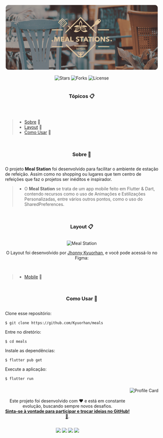 <p align="center">
    <img alt="Meal Station" src=".github/mealstations-splash.png" >
</p>

<div align="center">
    <img src="https://img.shields.io/github/stars/Kyuorhan/meals?label=stars&message=MIT&color=000000&labelColor=8257e5" alt="Stars">
    <img src="https://img.shields.io/github/forks/Kyuorhan/meals?label=forks&message=MIT&color=000000&labelColor=8257e5" alt="Forks">     
    <img  src="https://img.shields.io/static/v1?label=license&message=MIT&color=000000&labelColor=8257e5" alt="License">
</div>

<br>

### <h3 align="center">Tópicos 📋</h3>

##

<br>

<p> 

  >- [Sobre](#sobre-) 📖
  >- [Layout](#layout-) 🎨
  >- [Como Usar](#como-usar-) 🤔    
</p>

<br>

### <h3 align="center">Sobre 📖</h3>

##
   
O projeto **Meal Station** foi desenvolvido para facilitar o ambiente de estação de refeição. Assim como no shopping ou lugares que tem centro de refeições que faz o projetos ser inéditos e inspirador. 
> - O **Meal Station** se trata de um app mobile feito em Flutter & Dart, contendo recursos como o uso de Animações e Estilizações Personalizadas, entre vários outros pontos, como o uso do SharedPreferences.

<br>

### <h3 align="center">Layout 📋</h3>

##

<p align="center">
  <img alt="Meal Station" title="PayFlow" src=".github/capa.png" />
</p>

<p align="center">O Layout foi desenvolvido por <a href="https://www.instagram.com/kyuorhan">Jhonny Kyuorhan</a>, e você pode acessá-lo no Figma:</p>

<br>

<p> 
    
  >- [Mobile](https://www.figma.com/file/kLK7FYnWKMoN68sQXcSniu/PayFlow) 📱
</p>

<br>

### <h3 align="center">Como Usar 🤔</h3>

##

Clone esse repositório:
``` 
$ git clone https://github.com/Kyuorhan/meals
```    
Entre no diretório:
``` 
$ cd meals
```    
Instale as dependências:
``` 
$ flutter pub get
```  
Execute a aplicação: 
``` 
$ flutter run
```

###

<div align="center">
  <p><img align="right" height="350em" alt="Profile Card" src="https://raw.githubusercontent.com/gist/Kyuorhan/1445a6c546dd1a7b5e8b2df72039207a/raw/e281a60fb9099b6f925a768e07bce9f76b3dabd0/githubcard.svg"/></p>

  <br>  <br>
  Este projeto foi desenvolvido com ❤️ e está em constante evolução, buscando sempre novos desafios.<br>
  **[Sinta-se à vontade para participar e trocar ideias no GitHub! 👋](https://github.com/Kyuorhan)**.
 
  ##

  ###
  <div align="center" > 
    <a href="https://www.linkedin.com/in/jhonny-kyuorhan/" target="_blank"> <img height="30em" src="https://img.shields.io/badge/-LinkedIn-%230077B5?style=for-the-badge&logo=linkedin&logoColor=white" target="_blank"></a> 
    <a href = "mailto:jkdevprogrammer@gmail.com"><img height="30em" src="https://img.shields.io/badge/-Gmail-%23333?style=for-the-badge&logo=gmail&logoColor=white" target="_blank"></a>
    <a href="https://www.twitch.tv/kyuorhan" target="_blank"> <img height="30em" src="https://img.shields.io/badge/Twitch-A970FF?style=for-the-badge&logo=twitch&logoColor=white" target="_blank"></a> 
    <a href="https://www.instagram.com/kyuorhan" target="_blank"> <img height="30em" src="https://img.shields.io/badge/-Instagram-%23E4405F?style=for-the-badge&logo=instagram&logoColor=white" target="_blank"></a>
    <!-- <a href="https://steamcommunity.com/id/Kyuorhan/" target="_blank"> <img height="30em" src="https://img.shields.io/badge/Steam-465871?style=for-the-badge&logo=steam&logoColor=white" target="_blank"></a> -->  
  </div>   
</div>



